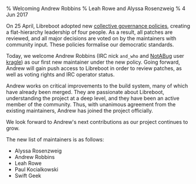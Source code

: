 % Welcoming Andrew Robbins 
% Leah Rowe and Alyssa Rosenzweig
% 4 Jun 2017

On 25 April, Libreboot adopted new [collective governance policies], creating a
flat-hierarchy leadership of four people. As a result, all patches are
reviewed, and all major decisions are voted on by the maintainers with
community input. These policies formalise our democratic standards.

Today, we welcome Andrew Robbins (IRC nick `and_who` and [NotABug] user
[kragle]) as our first new maintainer under the new policy. Going forward,
Andrew will gain push access to Libreboot in order to review patches, as well
as voting rights and IRC operator status.

Andrew works on critical improvements to the build system, many of which have
already been merged. They are passionate about Libreboot, understanding the
project at a deep level, and they have been an active member of the community.
Thus, with unanimous agreement from the existing maintainers, Andrew has joined
the project officially.

We look forward to Andrew's next contributions as our project continues to
grow.

The new list of maintainers is as follows:

- Alyssa Rosenzweig
- Andrew Robbins
- Leah Rowe
- Paul Kocialkowski
- Swift Geek

[collective governance policies]: ../management.md

[NotABug]: https://notabug.org/

[kragle]: https://notabug.org/kragle

